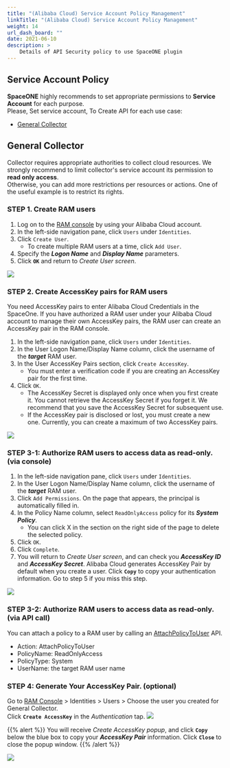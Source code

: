 ```yaml
---
title: "(Alibaba Cloud) Service Account Policy Management"
linkTitle: "(Alibaba Cloud) Service Account Policy Management"
weight: 14
url_dash_board: "" 
date: 2021-06-10
description: >
    Details of API Security policy to use SpaceONE plugin
---
```


## Service Account Policy
**SpaceONE** highly recommends to set appropriate permissions to **Service Account** for each purpose.<br>
Please, Set service account, To Create API for each use case:
* [General Collector](#general-collector)

## General Collector
Collector requires appropriate authorities to collect cloud resources. We strongly recommend to limit collector's service account its permission to **read only access**.<br>
Otherwise, you can add more restrictions per resources or actions. One of the useful example is to restrict its rights.

### **STEP 1. Create RAM users**

1. Log on to the [RAM console](https://ram.console.aliyun.com/) by using your Alibaba Cloud account.
2. In the left-side navigation pane, click `Users` under `Identities`.
3. Click `Create User`.
   * To create multiple RAM users at a time, click `Add User`.
4. Specify the _**Logon Name**_ and _**Display Name**_ parameters.
5. Click **`OK`** and return to _Create User screen_.

![](/docs/guides_v1/service_account/service_account_img/alibaba/image(110).png)

### **STEP 2. Create AccessKey pairs for RAM users**
You need AccessKey pairs to enter Alibaba Cloud Credentials in the SpaceOne. If you have authorized a RAM user under your Alibaba Cloud account to manage their own AccessKey pairs, the RAM user can create an AccessKey pair in the RAM console.

1. In the left-side navigation pane, click `Users` under `Identities`.
2. In the User Logon Name/Display Name column, click the username of the _**target**_ RAM user.
3. In the User AccessKey Pairs section, click `Create AccessKey`.
   * You must enter a verification code if you are creating an AccessKey pair for the first time.
4. Click `OK`.
   * The AccessKey Secret is displayed only once when you first create it. You cannot retrieve the AccessKey Secret if you forget it. We recommend that you save the AccessKey Secret for subsequent use.
   * If the AccessKey pair is disclosed or lost, you must create a new one. Currently, you can create a maximum of two AccessKey pairs.

![](/docs/guides_v1/service_account/service_account_img/alibaba/image(105).png)


### **STEP 3-1: Authorize RAM users to access data as read-only. \(via console\)**

1. In the left-side navigation pane, click `Users` under `Identities`.
2. In the User Logon Name/Display Name column, click the username of the _**target**_ RAM user.
3. Click `Add Permissions`. On the page that appears, the principal is automatically filled in.
4. In the Policy Name column, select `ReadOnlyAccess` policy for its _**System Policy**_.
   * You can click X in the section on the right side of the page to delete the selected policy.
5. Click `OK`.
6. Click `Complete`.
7. You will return to _Create User screen_, and can check you _**AccessKey ID**_ and _**AccessKey Secret**_. Alibaba Cloud generates AccessKey Pair by default when you create a user. Click **`Copy`** to copy your authentication information. Go to step 5 if you miss this step.

![](/docs/guides_v1/service_account/service_account_img/alibaba/image(108).png)

### **STEP 3-2: Authorize RAM users to access data as read-only. \(via API call\)**
You can attach a policy to a RAM user by calling an [AttachPolicyToUser](https://www.alibabacloud.com/help/doc-detail/28725.htm?spm=a2c63.p38356.879954.6.d7591b28E3RsUP#doc-api-Ram-AttachPolicyToUser) API.

* Action: AttachPolicyToUser
* PolicyName: ReadOnlyAccess
* PolicyType: System
* UserName: the target RAM user name

### **STEP 4: Generate Your AccessKey Pair. \(optional\)**
Go to [RAM Console](https://ram.console.aliyun.com/) &gt; Identities &gt; Users &gt; Choose the user you created for General Collector. <br>
Click **`Create AccessKey`** in the _Authentication_ tap.
![](/docs/guides_v1/service_account/service_account_img/alibaba/image(106).png)

{{% alert %}}
You will receive _Create AccessKey popup_, and click **`Copy`** below the blue box to copy your _**AccessKey Pair**_ information. Click **`Close`** to close the popup window.
{{% /alert %}}

![](/docs/guides_v1/service_account/service_account_img/alibaba/image(109).png)
